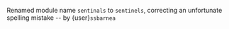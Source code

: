 <!--- cSpell:ignore sentinals -->
Renamed module name `sentinals` to `sentinels`, correcting
an unfortunate spelling mistake -- by {user}`ssbarnea`
